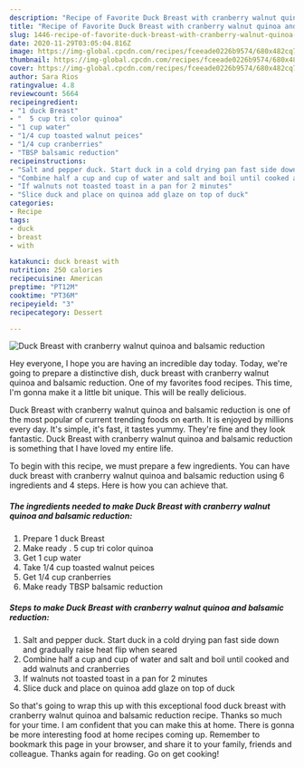 ```yaml
---
description: "Recipe of Favorite Duck Breast with cranberry walnut quinoa and balsamic reduction"
title: "Recipe of Favorite Duck Breast with cranberry walnut quinoa and balsamic reduction"
slug: 1446-recipe-of-favorite-duck-breast-with-cranberry-walnut-quinoa-and-balsamic-reduction
date: 2020-11-29T03:05:04.816Z
image: https://img-global.cpcdn.com/recipes/fceeade0226b9574/680x482cq70/duck-breast-with-cranberry-walnut-quinoa-and-balsamic-reduction-recipe-main-photo.jpg
thumbnail: https://img-global.cpcdn.com/recipes/fceeade0226b9574/680x482cq70/duck-breast-with-cranberry-walnut-quinoa-and-balsamic-reduction-recipe-main-photo.jpg
cover: https://img-global.cpcdn.com/recipes/fceeade0226b9574/680x482cq70/duck-breast-with-cranberry-walnut-quinoa-and-balsamic-reduction-recipe-main-photo.jpg
author: Sara Rios
ratingvalue: 4.8
reviewcount: 5664
recipeingredient:
- "1 duck Breast"
- "  5 cup tri color quinoa"
- "1 cup water"
- "1/4 cup toasted walnut peices"
- "1/4 cup cranberries"
- "TBSP balsamic reduction"
recipeinstructions:
- "Salt and pepper duck. Start duck in a cold drying pan fast side down and gradually raise heat flip when seared"
- "Combine half a cup and cup of water and salt and boil until cooked and add walnuts and cranberries"
- "If walnuts not toasted toast in a pan for 2 minutes"
- "Slice duck and place on quinoa add glaze on top of duck"
categories:
- Recipe
tags:
- duck
- breast
- with

katakunci: duck breast with 
nutrition: 250 calories
recipecuisine: American
preptime: "PT12M"
cooktime: "PT36M"
recipeyield: "3"
recipecategory: Dessert

---
```



![Duck Breast with cranberry walnut quinoa and balsamic reduction](https://img-global.cpcdn.com/recipes/fceeade0226b9574/680x482cq70/duck-breast-with-cranberry-walnut-quinoa-and-balsamic-reduction-recipe-main-photo.jpg)

Hey everyone, I hope you are having an incredible day today. Today, we're going to prepare a distinctive dish, duck breast with cranberry walnut quinoa and balsamic reduction. One of my favorites food recipes. This time, I'm gonna make it a little bit unique. This will be really delicious.

Duck Breast with cranberry walnut quinoa and balsamic reduction is one of the most popular of current trending foods on earth. It is enjoyed by millions every day. It's simple, it's fast, it tastes yummy. They're fine and they look fantastic. Duck Breast with cranberry walnut quinoa and balsamic reduction is something that I have loved my entire life.




To begin with this recipe, we must prepare a few ingredients. You can have duck breast with cranberry walnut quinoa and balsamic reduction using 6 ingredients and 4 steps. Here is how you can achieve that.

<!--inarticleads1-->

##### The ingredients needed to make Duck Breast with cranberry walnut quinoa and balsamic reduction:

1. Prepare 1 duck Breast
1. Make ready  . 5 cup tri color quinoa
1. Get 1 cup water
1. Take 1/4 cup toasted walnut peices
1. Get 1/4 cup cranberries
1. Make ready TBSP balsamic reduction




<!--inarticleads2-->

##### Steps to make Duck Breast with cranberry walnut quinoa and balsamic reduction:

1. Salt and pepper duck. Start duck in a cold drying pan fast side down and gradually raise heat flip when seared
1. Combine half a cup and cup of water and salt and boil until cooked and add walnuts and cranberries
1. If walnuts not toasted toast in a pan for 2 minutes
1. Slice duck and place on quinoa add glaze on top of duck




So that's going to wrap this up with this exceptional food duck breast with cranberry walnut quinoa and balsamic reduction recipe. Thanks so much for your time. I am confident that you can make this at home. There is gonna be more interesting food at home recipes coming up. Remember to bookmark this page in your browser, and share it to your family, friends and colleague. Thanks again for reading. Go on get cooking!
